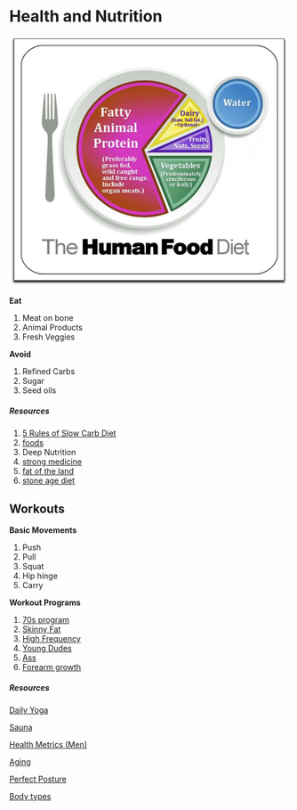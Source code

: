 # Health and Nutrition

![human food diet](human-food-diet.png)


**Eat**
1. Meat on bone
1. Animal Products
1. Fresh Veggies


**Avoid**
1. Refined Carbs
1. Sugar
1. Seed oils


##### Resources

1. [5 Rules of Slow Carb Diet](slow-carb-diet-5-rules.md)
1. [foods](slow_carb_foods.md)
1. Deep Nutrition
1. [strong medicine](strong-medicine-blake-donaldson.pdf)
1. [fat of the land](the-fat-of-the-land-vilhjalmur-stefansson.pdf)
1. [stone age diet](the-stone-age-diet-walter-l-voegtlin.pdf)




## Workouts


**Basic Movements**

1. Push
1. Pull
1. Squat
1. Hip hinge
1. Carry

**Workout Programs**

1. [70s program](70s-bulk.md)
1. [Skinny Fat](ajac_skinny_fat.md)
1. [High Frequency](high-frequency-program.md)
1. [Young Dudes](young-person-workout-routine-3m.md)
1. [Ass](Ass-workout.md)
1. [Forearm growth](bicep-forearm-growth.md)

##### Resources

[Daily Yoga](https://www.youtube.com/watch?v=RhbtJn9vcyc&list=PLRysCgw7PeiEqppXyRc6Y2EmM37ZioZeP)

[Sauna](Sauna-benefits.md)

[Health Metrics (Men)](Health-metrics.md)

[Aging](Aging.md)

[Perfect Posture](perfect-posture.md)

[Body types](bodytypes.md)




